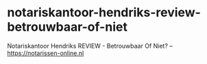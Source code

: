 # notariskantoor-hendriks-review-betrouwbaar-of-niet
Notariskantoor Hendriks REVIEW - Betrouwbaar Of Niet? – https://notarissen-online.nl
